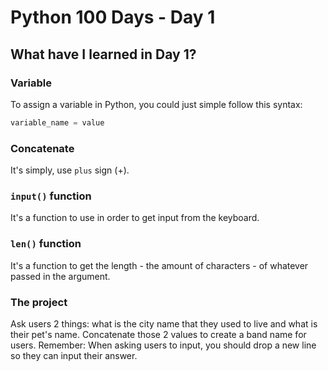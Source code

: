# Python 100 Days - Day 1

## What have I learned in Day 1?

### Variable
To assign a variable in Python, you could just simple follow this syntax:
```Python
variable_name = value
```

### Concatenate
It's simply, use `plus` sign (+).

### `input()` function
It's a function to use in order to get input from the keyboard.

### `len()` function
It's a function to get the length - the amount of characters - of whatever passed in the argument.

### The project
Ask users 2 things: what is the city name that they used to live and what is their pet's name. Concatenate those 2 values to create a band name for users.
Remember: When asking users to input, you should drop a new line so they can input their answer.